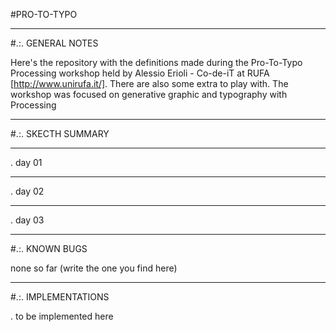 #PRO-TO-TYPO

____________________________________________________________________________________________________________________________________
#.:. GENERAL NOTES

Here's the repository with the definitions made during the Pro-To-Typo Processing workshop held by Alessio Erioli - Co-de-iT at RUFA [http://www.unirufa.it/]. There are also some extra to play with.
The workshop was focused on generative graphic and typography with Processing



____________________________________________________________________________________________________________________________________
#.:. SKECTH SUMMARY



______________________________

. day 01



______________________________

. day 02



______________________________

. day 03




______________________________
#.:. KNOWN BUGS

none so far (write the one you find here)


____________________________________________________________________________________________________________________________________
#.:. IMPLEMENTATIONS

. to be implemented here